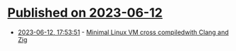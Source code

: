 # [Published on 2023-06-12](index.md)

* [2023-06-12, 17:53:51](https://lobste.rs/s/i7vhs1/minimal_linux_vm_cross_compiledwith) - [Minimal Linux VM cross compiledwith Clang and Zig](https://richiejp.com/zig-cross-compile-ltp-ltx-linux)
